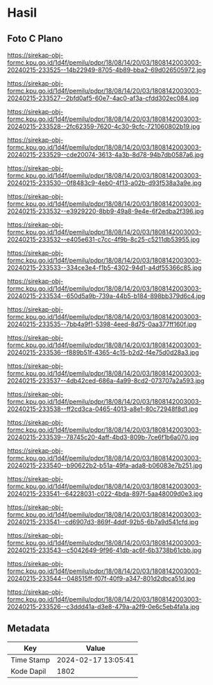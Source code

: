 # Hasil

## Foto C Plano

https://sirekap-obj-formc.kpu.go.id/1d4f/pemilu/pdpr/18/08/14/20/03/1808142003003-20240215-233525--14b22949-8705-4b89-bba2-69d026505972.jpg

https://sirekap-obj-formc.kpu.go.id/1d4f/pemilu/pdpr/18/08/14/20/03/1808142003003-20240215-233527--2bfd0af5-60e7-4ac0-af3a-cfdd302ec084.jpg

https://sirekap-obj-formc.kpu.go.id/1d4f/pemilu/pdpr/18/08/14/20/03/1808142003003-20240215-233528--2fc62359-7620-4c30-9cfc-721060802b19.jpg

https://sirekap-obj-formc.kpu.go.id/1d4f/pemilu/pdpr/18/08/14/20/03/1808142003003-20240215-233529--cde20074-3613-4a3b-8d78-94b7db0587a6.jpg

https://sirekap-obj-formc.kpu.go.id/1d4f/pemilu/pdpr/18/08/14/20/03/1808142003003-20240215-233530--0f8483c9-4eb0-4f13-a02b-d93f538a3a9e.jpg

https://sirekap-obj-formc.kpu.go.id/1d4f/pemilu/pdpr/18/08/14/20/03/1808142003003-20240215-233532--e3929220-8bb9-49a8-9e4e-6f2edba2f396.jpg

https://sirekap-obj-formc.kpu.go.id/1d4f/pemilu/pdpr/18/08/14/20/03/1808142003003-20240215-233532--e405e631-c7cc-4f9b-8c25-c5211db53955.jpg

https://sirekap-obj-formc.kpu.go.id/1d4f/pemilu/pdpr/18/08/14/20/03/1808142003003-20240215-233533--334ce3e4-f1b5-4302-94d1-a4df55366c85.jpg

https://sirekap-obj-formc.kpu.go.id/1d4f/pemilu/pdpr/18/08/14/20/03/1808142003003-20240215-233534--650d5a9b-739a-44b5-b184-898bb379d6c4.jpg

https://sirekap-obj-formc.kpu.go.id/1d4f/pemilu/pdpr/18/08/14/20/03/1808142003003-20240215-233535--7bb4a9f1-5398-4eed-8d75-0aa377ff160f.jpg

https://sirekap-obj-formc.kpu.go.id/1d4f/pemilu/pdpr/18/08/14/20/03/1808142003003-20240215-233536--f889b51f-4365-4c15-b2d2-f4e75d0d28a3.jpg

https://sirekap-obj-formc.kpu.go.id/1d4f/pemilu/pdpr/18/08/14/20/03/1808142003003-20240215-233537--4db42ced-686a-4a99-8cd2-073707a2a593.jpg

https://sirekap-obj-formc.kpu.go.id/1d4f/pemilu/pdpr/18/08/14/20/03/1808142003003-20240215-233538--ff2cd3ca-0465-4013-a8e1-80c72948f8d1.jpg

https://sirekap-obj-formc.kpu.go.id/1d4f/pemilu/pdpr/18/08/14/20/03/1808142003003-20240215-233539--78745c20-4aff-4bd3-809b-7ce6f1b6a070.jpg

https://sirekap-obj-formc.kpu.go.id/1d4f/pemilu/pdpr/18/08/14/20/03/1808142003003-20240215-233540--b90622b2-b51a-49fa-ada8-b06083e7b251.jpg

https://sirekap-obj-formc.kpu.go.id/1d4f/pemilu/pdpr/18/08/14/20/03/1808142003003-20240215-233541--64228031-c022-4bda-897f-5aa48009d0e3.jpg

https://sirekap-obj-formc.kpu.go.id/1d4f/pemilu/pdpr/18/08/14/20/03/1808142003003-20240215-233541--cd6907d3-869f-4ddf-92b5-6b7a9d541cfd.jpg

https://sirekap-obj-formc.kpu.go.id/1d4f/pemilu/pdpr/18/08/14/20/03/1808142003003-20240215-233543--c5042649-9f96-41db-ac6f-6b3738b61cbb.jpg

https://sirekap-obj-formc.kpu.go.id/1d4f/pemilu/pdpr/18/08/14/20/03/1808142003003-20240215-233544--048515ff-f07f-40f9-a347-801d2dbca51d.jpg

https://sirekap-obj-formc.kpu.go.id/1d4f/pemilu/pdpr/18/08/14/20/03/1808142003003-20240215-233526--c3ddd41a-d3e8-479a-a2f9-0e6c5eb4fa1a.jpg


## Metadata

| Key        | Value               |
| ---------- | ------------------- |
| Time Stamp | 2024-02-17 13:05:41 |
| Kode Dapil | 1802                |



